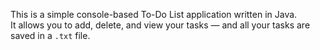 This is a simple console-based To-Do List application written in Java.  
It allows you to add, delete, and view your tasks — and all your tasks are saved in a `.txt` file.
